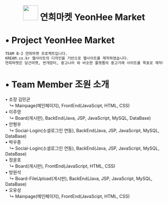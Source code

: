 <h1 align="center"> <img src="https://user-images.githubusercontent.com/86515946/144829685-9b59a0d2-c4e6-4454-8524-ffe75d9c6a80.png" width="48px"> 연희마켓 YeonHee Market </h1>
<p>
</p>


# • Project YeonHee Market 
```sh
TEAM B-2 연희마켓 프로젝트입니다.
KREAM.co.kr 웹사이트의 디자인을 기반으로 웹사이트를 제작하였습니다.
연희마켓은 당근마켓, 번개장터, 중고나라 와 비슷한 플랫폼의 중고거래 사이트를 목표로 제작하였습니다.
```

# • Team Member 조원 소개

• 조장 김민균 <br>
　↳ Mainpage(메인페이지), FrontEnd(JavaScipt, HTML, CSS)<br>
• 이주영 <br>
　↳ Board(게시판), BackEnd(Java, JSP, JavaScript, MySQL, DataBase)<br>
• 안형우 <br>
　↳ Social-Login(소셜로그인 연동), BackEnd(Java, JSP, JavaScript, MySQL, DataBase)<br>
• 박우종 <br>
　↳ Social-Login(소셜로그인 연동), BackEnd(Java, JSP, JavaScript, MySQL, DataBase)<br>
• 정윤호 <br>
　↳ Board(게시판), FrontEnd(JavaScript, HTML, CSS)<br>
• 방원석 <br>
　↳ Board-FileUpload(게시판), BackEnd(Java, JSP, JavaScript, MySQL, DataBase)<br>
• 오유성 <br>
　↳ Mainpage(메인페이지), FrontEnd(JavaScipt, HTML, CSS)
